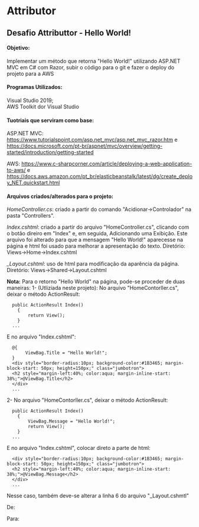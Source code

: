 # Attributor
## Desafio Attributtor - Hello World!

#### Objetivo:
Implementar um método que retorna "Hello World!" utilizando ASP.NET MVC em C# com Razor, subir o código para o git e fazer o deploy do projeto para a AWS

#### Programas Utilizados:
Visual Studio 2019;  
AWS Toolkit dor Visual Studio

#### Tuotriais que serviram como base:
ASP.NET MVC:
https://www.tutorialspoint.com/asp.net_mvc/asp.net_mvc_razor.htm  e  
https://docs.microsoft.com/pt-br/aspnet/mvc/overview/getting-started/introduction/getting-started

AWS:
https://www.c-sharpcorner.com/article/deploying-a-web-application-to-aws/  e  
https://docs.aws.amazon.com/pt_br/elasticbeanstalk/latest/dg/create_deploy_NET.quickstart.html

#### Arquivos criados/alterados para o projeto:
  *HomeController.cs*: criado a partir do comando "Acidionar->Controlador" na pasta "Controllers".
  
  *Index.cshtml*: criado a partir do arquivo "HomeController.cs", clicando com o botão direiro em "Index" e, em seguida, Adicionando uma Exibição. Este arquivo foi alterado para que a mensagem "Hello World!" aparecesse na página e html foi usado para melhorar a apresentação do texto.
                  Diretório: Views->Home->Index.cshtml
  
  *_Layout.cshtml*: uso de html para modificação da aparência da página.
                    Diretório: Views->Shared->Layout.cshtml
  
  
  
**Nota:** Para o retorno "Hello World" na página, pode-se proceder de duas maneiras:
  1- (Utliziada neste projeto):
    No arquivo "HomeContorller.cs", deixar o método ActionResult:
      
      public ActionResult Index()
        {
            return View();
        }
      ...
   
   E no arquivo "Index.cshtml":
      
      @{
           ViewBag.Title = "Hello World!";
      } 
      <div style="border-radius:10px; background-color:#1B3465; margin-block-start: 50px; height=150px;" class="jumbotron">
      <h2 style="margin-left:40%; color:aqua; margin-inline-start: 38%;">@ViewBag.Title</h2>
      </div>
      ...

   2- No arquivo "HomeContorller.cs", deixar o método ActionResult:
      
      public ActionResult Index()
        {
            ViewBag.Message = "Hello World!";
            return View();
        }
      ...
   
   E no arquivo "Index.cshtml", colocar direto a parte de html:
      
      <div style="border-radius:10px; background-color:#1B3465; margin-block-start: 50px; height=150px;" class="jumbotron">
      <h2 style="margin-left:40%; color:aqua; margin-inline-start: 38%;">@ViewBag.Message</h2>
      </div>
      ...
      
   Nesse caso, também deve-se alterar a linha 6 do arquivo "_Layout.cshmtl"
   
   De: <title>@ViewBag.Title - Attributor</title>
   
   Para: <title>@ViewBag.Message - Attributor</title>
   
